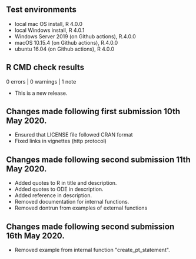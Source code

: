 ## Test environments
* local mac OS install, R 4.0.0
* local Windows install, R 4.0.1
* Windows Server 2019 (on Github actions), R.4.0.0
* macOS 10.15.4 (on Github actions), R.4.0.0 
* ubuntu 16.04 (on Github actions), R 4.0.0


## R CMD check results

0 errors | 0 warnings | 1 note

* This is a new release.

## Changes made following first submission 10th May 2020.

* Ensured that LICENSE file followed CRAN format
* Fixed links in vignettes (http protocol)

## Changes made following second submission 11th May 2020.

* Added quotes to R in title and description.
* Added quotes to ODE in description.
* Added reference in description.
* Removed documentation for internal functions.
* Removed dontrun from examples of external functions

## Changes made following second submission 16th May 2020.

* Removed example from internal function "create_pt_statement".

